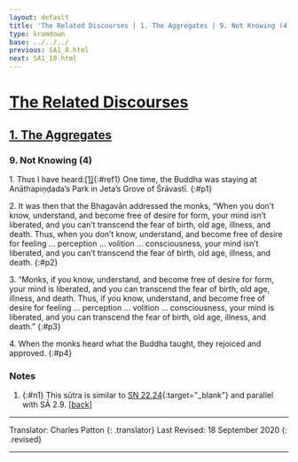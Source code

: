 ```yaml
---
layout: default
title: 'The Related Discourses | 1. The Aggregates | 9. Not Knowing (4)'
type: kramdown
base: ../../../
previous: SA1_8.html
next: SA1_10.html
---
```


# [The Related Discourses](../index.html)
## [1. The Aggregates](index.html)
### 9. Not Knowing (4)

1\. Thus I have heard:[\[1\]](#n1){:#ref1} One time, the Buddha was staying at Anāthapiṇḍada’s Park in Jeta’s Grove of Śrāvastī.
{:#p1}

2\. It was then that the Bhagavān addressed the monks, “When you don’t know, understand, and become free of desire for form, your mind isn’t liberated, and you can’t transcend the fear of birth, old age, illness, and death. Thus, when you don’t know, understand, and become free of desire for feeling … perception … volition … consciousness, your mind isn’t liberated, and you can’t transcend the fear of birth, old age, illness, and death.
{:#p2}

3\. “Monks, if you know, understand, and become free of desire for form, your mind is liberated, and you can transcend the fear of birth, old age, illness, and death. Thus, if you know, understand, and become free of desire for feeling … perception … volition … consciousness, your mind is liberated, and you can transcend the fear of birth, old age, illness, and death.”
{:#p3}

4\. When the monks heard what the Buddha taught, they rejoiced and approved.
{:#p4}

### Notes
1. {:#n1} This sūtra is similar to [SN 22.24](https://suttacentral.net/sn22.24){:target="_blank"} and parallel with SĀ 2.9. [\[back\]](#ref1)

---

Translator: Charles Patton
{: .translator}
Last Revised: 18 September 2020
{: .revised}

---